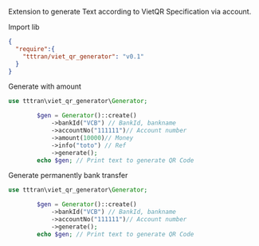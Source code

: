 Extension to generate Text according to VietQR Specification via account.

Import lib
```json
{
  "require":{
    "tttran/viet_qr_generator": "v0.1"
  }
}

```

Generate with amount
```php
use tttran\viet_qr_generator\Generator;

        $gen = Generator()::create()
            ->bankId("VCB") // BankId, bankname
            ->accountNo("111111")// Account number
            ->amount(10000)// Money
            ->info("toto") // Ref
            ->generate();
        echo $gen; // Print text to generate QR Code
```


Generate permanently bank transfer
```php
use tttran\viet_qr_generator\Generator;

        $gen = Generator()::create()
            ->bankId("VCB") // BankId, bankname
            ->accountNo("111111")// Account number
            ->generate();
        echo $gen; // Print text to generate QR Code
```